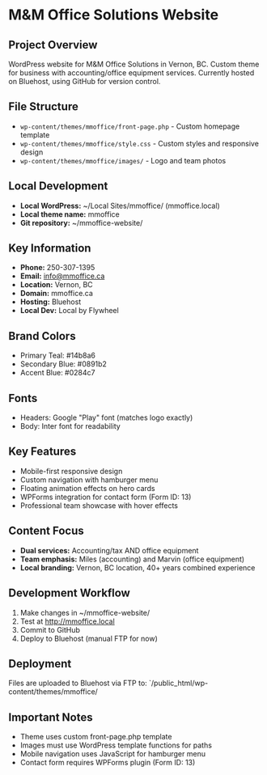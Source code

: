 # M&M Office Solutions Website

## Project Overview
WordPress website for M&M Office Solutions in Vernon, BC.
Custom theme for business with accounting/office equipment services.
Currently hosted on Bluehost, using GitHub for version control.

## File Structure
- `wp-content/themes/mmoffice/front-page.php` - Custom homepage template
- `wp-content/themes/mmoffice/style.css` - Custom styles and responsive design
- `wp-content/themes/mmoffice/images/` - Logo and team photos

## Local Development
- **Local WordPress:** ~/Local Sites/mmoffice/ (mmoffice.local)
- **Local theme name:** mmoffice
- **Git repository:** ~/mmoffice-website/

## Key Information
- **Phone:** 250-307-1395
- **Email:** info@mmoffice.ca
- **Location:** Vernon, BC
- **Domain:** mmoffice.ca
- **Hosting:** Bluehost
- **Local Dev:** Local by Flywheel

## Brand Colors
- Primary Teal: #14b8a6
- Secondary Blue: #0891b2
- Accent Blue: #0284c7

## Fonts
- Headers: Google "Play" font (matches logo exactly)
- Body: Inter font for readability

## Key Features
- Mobile-first responsive design
- Custom navigation with hamburger menu
- Floating animation effects on hero cards
- WPForms integration for contact form (Form ID: 13)
- Professional team showcase with hover effects

## Content Focus
- **Dual services:** Accounting/tax AND office equipment
- **Team emphasis:** Miles (accounting) and Marvin (office equipment)
- **Local branding:** Vernon, BC location, 40+ years combined experience

## Development Workflow
1. Make changes in ~/mmoffice-website/
2. Test at http://mmoffice.local
3. Commit to GitHub
4. Deploy to Bluehost (manual FTP for now)

## Deployment
Files are uploaded to Bluehost via FTP to:
`/public_html/wp-content/themes/mmoffice/

## Important Notes
- Theme uses custom front-page.php template
- Images must use WordPress template functions for paths
- Mobile navigation uses JavaScript for hamburger menu
- Contact form requires WPForms plugin (Form ID: 13)
